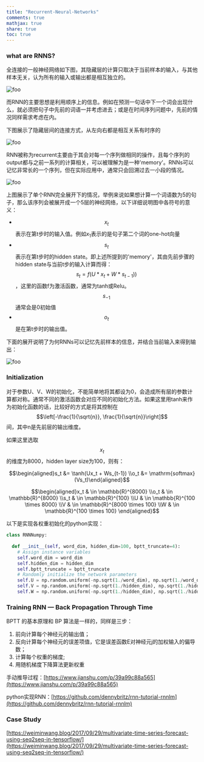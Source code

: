 ```yaml
---
title: "Recurrent-Neural-Networks"
comments: true
mathjax: true
share: true
toc: true
---
```


### what are RNNS?

全连接的一般神经网络如下图，其隐藏层的计算只取决于当前样本的输入，与其他样本无关，认为所有的输入或输出都是相互独立的。

![foo](https://upload-images.jianshu.io/upload_images/1667471-7d73a2ab30e3353a.png?imageMogr2/auto-orient/strip%7CimageView2/2/w/478)

而RNN的主要思想是利用顺序上的信息。例如在预测一句话中下一个词会出现什么，就必须把句子中先前的词语一并考虑进去；或是在时间序列问题中，先前的情况同样需求考虑在内。

下图展示了隐藏层间的连接方式，从左向右都是相互关系有时序的

![foo](http://img.blog.csdn.net/20161112232627589?watermark/2/text/aHR0cDovL2Jsb2cuY3Nkbi5uZXQv/font/5a6L5L2T/fontsize/400/fill/I0JBQkFCMA==/dissolve/70/gravity/Center)

RNN被称为recurrent主要由于其会对每一个序列做相同的操作，且每个序列的output都与之前一系列的计算相关，可以被理解为是一种'memory'。RNNs可以记忆非常长的一个序列，但在实际应用中，通常只会回溯过去一小段的情况。

![foo](http://d3kbpzbmcynnmx.cloudfront.net/wp-content/uploads/2015/09/rnn.jpg)

上图展示了单个RNN完全展开下的情况，举例来说如果想计算一个词语数为5的句子，那么该序列会被展开成一个5层的神经网络，以下详细说明图中各符号的意义：

*  $$x_t$$表示在第t步时的输入值。例如$x_1$表示的是句子第二个词的one-hot向量
*  $$s_t$$表示在第t步时的hidden state。即上述所提到的'memory'，其由先前步骤的hidden state与当前t步的输入计算而得：$$s_t = f(U*x_t+W*s_{t-1}))$$，这里的函数f为激活函数，通常为tanh或Relu。$$s_{-1}$$通常会是0初始值
*  $$o_t$$是在第t步时的输出值。

下面的展开说明了为何RNNs可以记忆先前样本的信息，并结合当前输入来得到输出：

![foo](https://upload-images.jianshu.io/upload_images/1667471-a3efd4e7588c38fe.png?imageMogr2/auto-orient/strip%7CimageView2/2/w/553)

### Initialization

对于参数U、V、W的初始化，不能简单地将其都设为0，会造成所有层的参数计算都对称。通常不同的激活函数会对应不同的初始化方法。如果这里用tanh来作为初始化函数的话，比较好的方式是将其控制在$$\left[-\frac{1}{\sqrt{n}}, \frac{1}{\sqrt{n}}\right]$$间，其中n是先前层的输出维度。

如果这里选取$$x_t$$的维度为8000，hidden layer size为100，则有：

$$\begin{aligned}s_t &= \tanh(Ux_t + Ws_{t-1}) \\o_t &= \mathrm{softmax}(Vs_t)\end{aligned}$$

$$\begin{aligned}x_t & \in \mathbb{R}^{8000} \\o_t & \in \mathbb{R}^{8000} \\s_t & \in \mathbb{R}^{100} \\U & \in \mathbb{R}^{100 \times 8000} \\V & \in \mathbb{R}^{8000 \times 100} \\W & \in \mathbb{R}^{100 \times 100} \end{aligned}$$



以下是实现各权重初始化的python实现：

```python
class RNNNumpy:
  
  def __init__(self, word_dim, hidden_dim=100, bptt_truncate=4):
    # Assign instance variables
    self.word_dim = word_dim
    self.hidden_dim = hidden_dim
    self.bptt_truncate = bptt_truncate
    # Randomly initialize the network parameters
    self.U = np.random.uniform(-np.sqrt(1./word_dim), np.sqrt(1./word_dim), (hidden_dim, word_dim))
    self.V = np.random.uniform(-np.sqrt(1./hidden_dim), np.sqrt(1./hidden_dim), (word_dim, hidden_dim))
    self.W = np.random.uniform(-np.sqrt(1./hidden_dim), np.sqrt(1./hidden_dim), (hidden_dim, hidden_dim))
```


### Training RNN — Back Propagation Through Time

BPTT 的基本原理和 BP 算法是一样的，同样是三步：

1. 前向计算每个神经元的输出值；
2. 反向计算每个神经元的误差项值，它是误差函数E对神经元j的加权输入的偏导数；
3. 计算每个权重的梯度;
4. 用随机梯度下降算法更新权重

手动推导过程：[https://www.jianshu.com/p/39a99c88a565](https://www.jianshu.com/p/39a99c88a565)

python实现RNN：[https://github.com/dennybritz/rnn-tutorial-rnnlm](https://github.com/dennybritz/rnn-tutorial-rnnlm)



### Case Study

[https://weiminwang.blog/2017/09/29/multivariate-time-series-forecast-using-seq2seq-in-tensorflow/](https://weiminwang.blog/2017/09/29/multivariate-time-series-forecast-using-seq2seq-in-tensorflow/)